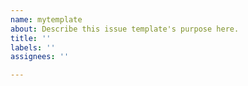 ```yaml
---
name: mytemplate
about: Describe this issue template's purpose here.
title: ''
labels: ''
assignees: ''

---
```



